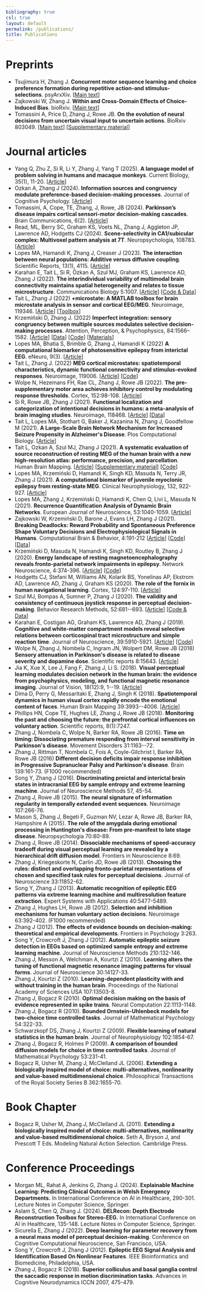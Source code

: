 ```yaml
---
bibliography: true
csl: true
layout: default
permalink: /publications/
title: Publications
---
```


# Preprints
-   Tsujimura H, Zhang J. **Concurrent motor sequence learning and choice preference formation during repetitive action-and stimulus-selections**. psyArxXiv. \[[Main text](https://psyarxiv.com/nc6tu/)\]
-   Zajkowski W, Zhang J. **Within and Cross-Domain Effects of Choice-Induced Bias**. bioRxiv. \[[Main text](https://psyarxiv.com/vzqsw/)\]
-   Tomassini A, Price D, Zhang J, Rowe JB. **On the evolution of neural decisions from uncertain visual input to uncertain actions**. BioRxiv 803049. \[[Main text](https://doi.org/10.1101/803049)\] \[[Supplementary material](https://www.biorxiv.org/content/10.1101/803049v1.supplementary-material)\]

# Journal articles
- Yang Q, Zhu Z, Si R, Li Y, Zhang J, Yang T (2025). **A language model of problem solving in humans and macaque monkeys**. Current Biology, 35(1), 11-20. \[[Article](https://doi.org/10.1016/j.cub.2024.10.074)\]
-	Ozkan A, Zhang J (2024). **Information sources and congruency modulate preference-based decision-making processes**. Journal of Cognitive Psychology. \[[Article](https://www.tandfonline.com/doi/full/10.1080/20445911.2024.2384666)\]
-	Tomassini, A, Cope, TE, Zhang, J, Rowe, JB (2024). **Parkinson’s disease impairs cortical sensori-motor decision-making cascades**. Brain Communications, 6(2). \[[Article](https://academic.oup.com/braincomms/article-abstract/6/2/fcae065/7628357)\]
-	Read, ML, Berry SC, Graham KS, Voets NL, Zhang J, Aggleton JP, Lawrence AD, Hodgetts CJ (2024). **Scene-selectivity in CA1/subicular complex: Multivoxel pattern analysis at 7T**. Neuropsychologia, 108783. \[[Article](https://www.sciencedirect.com/science/article/pii/S0028393223003172?casa_token=6NfANe-NgcsAAAAA:zPhveSW0GAe1HgNIjrjBQdR8SK-fdBt30jPRWazuSKsBLzQHC0UaDafZ3f5OYUB1x8HUcCOBlOA)\]
-   Lopes MA, Hamandi K, Zhang J, Creaser J (2023). **The interaction between neural populations: Additive versus diffusive coupling**. Scientific Reports, 13(1), 4115. \[[Article](https://www.nature.com/articles/s41598-023-30172-3)\]
-   Karahan E, Tait L, Si R, Özkan A, Szul MJ, Graham KS, Lawrence AD, Zhang J (2022). **The interindividual variability of multimodal brain connectivity maintains spatial heterogeneity and relates to tissue microstructure**. Communications Biology 5:1007. \[[Article](https://www.nature.com/articles/s42003-022-03974-w/)\] \[[Code & Data](https://doi.org/10.17605/osf.io/rqj8a)\]
-   Tait L, Zhang J (2022) **+microstate: A MATLAB toolbox for brain microstate analysis in sensor and cortical EEG/MEG**. Neuroimage, 119346. \[[Article](https://www.sciencedirect.com/science/article/pii/S1053811922004657)\] \[[Toolbox](https://plus-microstate.github.io)\]
-   Krzemiński D, Zhang J. (2022) **Imperfect integration: sensory congruency between multiple sources modulates selective decision-making processes**. Attention, Perception, & Psychophysics, 84:1566–1582. \[[Article](https://link.springer.com/article/10.3758/s13414-021-02434-7)\] \[[Data](https://figshare.com/articles/dataset/13567916)\] \[[Code](https://github.com/dokato/2drdk)\] \[[Materials](https://github.com/dokato/2drdk)\]
-   Lopes MA, Bhatia S, Brimble G, Zhang J, Hamandi K (2022) **A computational biomarker of photosensitive epilepsy from interictal EEG**. eNeuro, 9(3). \[[Article](https://www.eneuro.org/content/early/2022/05/31/ENEURO.0486-21.2022)\]
-   Tait L, Zhang J. (2022) **MEG cortical microstates: spatiotemporal characteristics, dynamic functional connectivity and stimulus-evoked responses**. Neuroimage, 119006. \[[Article](https://www.sciencedirect.com/science/article/pii/S1053811922001355)\] \[[Code](https://github.com/plus-microstate/manuscript_codes)\]
-   Wolpe N, Hezemans FH, Rae CL, Zhang J, Rowe JB (2022). **The pre-supplementary motor area achieves inhibitory control by modulating response thresholds**. Cortex, 152:98-108. \[[Article](https://www.sciencedirect.com/science/article/pii/S0010945222001083)\]
-   Si R, Rowe JB, Zhang J (2021). **Functional localization and categorization of intentional decisions in humans: a meta-analysis of brain imaging studies**. Neuroimage, 118468. \[[Article](https://www.sciencedirect.com/science/article/pii/S1053811921007412)\] \[[Data](https://osf.io/bhwj5/)\]
-   Tait L, Lopes MA, Stothart G, Baker J, Kazanina N, Zhang J, Goodfellow M (2021). **A Large-Scale Brain Network Mechanism for Increased Seizure Propensity in Alzheimer's Disease**. Plos Computational Biology. \[[Article](https://journals.plos.org/ploscompbiol/article?id=10.1371/journal.pcbi.1009252)\]
-   Tait L, Ozkan A, Szul MJ, Zhang J (2021). **A systematic evaluation of source reconstruction of resting MEG of the human brain with a new high-resolution atlas: performance, precision, and parcellation**. Human Brain Mapping. \[[Article](https://onlinelibrary.wiley.com/doi/full/10.1002/hbm.25578)\] \[[Supplementary material](https://onlinelibrary.wiley.com/action/downloadSupplement?doi=10.1002%2Fhbm.25578&file=hbm25578-sup-0001-Supinfo.pdf)\] \[[Code](https://github.com/lukewtait/evaluate_inverse_methods)\]
-   Lopes MA, Krzemiński D, Hamandi K, Singh KD, Masuda N, Terry JR, Zhang J (2021). **A computational biomarker of juvenile myoclonic epilepsy from resting-state MEG**. Clinical Neurophysiology, 132, 922-927. \[[Article](https://www.sciencedirect.com/science/article/pii/S1388245721000316)\]
-   Lopes MA, Zhang J, Krzemiński D, Hamandi K, Chen Q, Livi L, Masuda N (2021). **Recurrence Quantification Analysis of Dynamic Brain Networks**. European Journal of Neuroscience, 53:1040-1059. \[[Article](https://doi.org/10.1111/ejn.14960)\]
-   Zajkowski W, Krzemiński D, Barone J, Evans LH, Zhang J (2021). **Breaking Deadlocks: Reward Probability and Spontaneous Preference Shape Voluntary Decisions and Electrophysiological Signals in Humans**. Computational Brain & Behavior, 4:191-212 \[[Article](https://link.springer.com/article/10.1007%2Fs42113-020-00096-6)\] \[[Code](https://github.com/ccbrain/voluntary-decision-eeg)\] \[[Data](https://doi.org/10.6084/m9.figshare.9989552.v1)\]
-   Krzemiński D, Masuda N, Hamandi K, Singh KD, Routley B, Zhang J (2020). **Energy landscape of resting magnetoencephalography reveals fronto-parietal network impairments in epilepsy**. Network Neuroscience, 4:374-396. \[[Article](https://www.mitpressjournals.org/doi/abs/10.1162/netn_a_00125)\] \[[Code](https://github.com/dokato/energy_landscape)\]
-   Hodgetts CJ, Stefani M, Williams AN, Kolarik BS, Yonelinas AP, Ekstrom AD, Lawrence AD, Zhang J, Graham KS (2020). **The role of the fornix in human navigational learning**. Cortex, 124:97-110. \[[Article](https://doi.org/10.1016/j.cortex.2019.10.017)\]
-   Szul MJ, Bompas A, Sumner P, Zhang J (2020). **The validity and consistency of continuous joystick response in perceptual decision-making**. Behavior Research Methods, 52:681--693. \[[Article](https://link.springer.com/article/10.3758/s13428-019-01269-3)\] \[[Code & Data](https://osf.io/6fpq4)\]
-   Karahan E, Costigan AG, Graham KS, Lawrence AD, Zhang J (2019). **Cognitive and white-matter compartment models reveal selective relations between corticospinal tract microstructure and simple reaction time**. Journal of Neuroscience, 39:5910-5921. \[[Article](https://doi.org/10.1523/JNEUROSCI.2954-18.2019)\] \[[Code](https://github.com/esinkarahan/ATA)\]
-   Wolpe N, Zhang J, Nombela C, Ingram JN, Wolpert DM, Rowe JB (2018) **Sensory attenuation in Parkinson's disease is related to disease severity and dopamine dose**. Scientific reports 8:15643. \[[Article](https://www.nature.com/articles/s41598-018-33678-3)\]
-   Jia K, Xue X, Lee J, Fang F, Zhang J, Li S. (2018). **Visual perceptual learning modulates decision network in the human brain: the evidence from psychophysics, modeling, and functional magnetic resonance imaging**. Journal of Vision, 18(12):9, 1--19. \[[Article](https://jov.arvojournals.org/article.aspx?articleid=2715086)\]
-   Dima D, Perry G, Messaritaki E, Zhang J, Singh K (2018). **Spatiotemporal dynamics in human visual cortex rapidly encode the emotional content of faces**. Human Brain Mapping 39:3993--4006. \[[Article](https://onlinelibrary.wiley.com/doi/full/10.1002/hbm.24226)\]
-   Phillips HN, Cope TE, Hughes LE, Zhang J, Rowe JB (2018). **Monitoring the past and choosing the future: the prefrontal cortical influences on voluntary action**. Scientific reports, 8(1):7247.
-   Zhang J, Nombela C, Wolpe N, Barker RA, Rowe JB (2016). **Time on timing: Dissociating premature responding from interval sensitivity in Parkinson's disease**. Movement Disorders 31:1163--72.
-   Zhang J, Rittman T, Nombela C, Fois A, Coyle-Gilchrist I, Barker RA, Rowe JB (2016) **Different decision deficits impair response inhibition in Progressive Supranuclear Palsy and Parkinson's disease**. Brain 139:161-73. (F1000 recommended)
-   Song Y, Zhang J (2016). **Discriminating preictal and interictal brain states in intracranial EEG by sample entropy and extreme learning machine**. Journal of Neuroscience Methods 57, 45-54.
-   Zhang J, Rowe JB (2015). **The neural signature of information regularity in temporally extended event sequences**. Neuroimage 107:266-76.
-   Mason S, Zhang J, Begeti F, Guzman NV, Lezar A, Rowe JB, Barker RA, Hampshire A (2015). **The role of the amygdala during emotional processing in Huntington's disease: From pre-manifest to late stage disease**. Neuropsychologia 70:80-89.
-   Zhang J, Rowe JB (2014). **Dissociable mechanisms of speed-accuracy tradeoff during visual perceptual learning are revealed by a hierarchical drift diffusion model**. Frontiers in Neuroscience 8:69.
-   Zhang J, Kriegeskorte N, Carlin JD, Rowe JB (2013). **Choosing the rules: distinct and overlapping fronto-parietal representations of chosen and specified task rules for perceptual decisions**. Journal of Neuroscience 33:11852-62.
-   Song Y, Zhang J (2013). **Automatic recognition of epileptic EEG patterns via extreme learning machine and multiresolution feature extraction**. Expert Systems with Applications 40:5477-5489.
-   Zhang J, Hughes LH, Rowe JB (2012). **Selection and inhibition mechanisms for human voluntary action decisions**. Neuroimage 63:392-402. (F1000 recommended)
-   Zhang J (2012). **The effects of evidence bounds on decision-making: theoretical and empirical developments**. Frontiers in Psychology 3:263.
-   Song Y, Crowcroft J, Zhang J (2012). **Automatic epileptic seizure detection in EEGs based on optimized sample entropy and extreme learning machine**. Journal of Neuroscience Methods 210:132-146.
-   Zhang J, Messon A, Welchman A, Kourtzi Z (2010). **Learning alters the tuning of functional magnetic resonance imaging patterns for visual forms**. Journal of Neuroscience 30:14127-33.
-   Zhang J, Kourtzi Z (2010). **Learning-dependent plasticity with and without training in the human brain**. Proceedings of the National Academy of Sciences USA 107:13503-8.
-   Zhang J, Bogacz R (2010). **Optimal decision making on the basis of evidence represented in spike trains**. Neural Computation 22:1113-1148.
-   Zhang J, Bogacz R (2010). **Bounded Ornstein-Uhlenbeck models for two-choice time controlled tasks**. Journal of Mathematical Psychology 54:322-33.
-   Schwarzkopf DS, Zhang J, Kourtzi Z (2009). **Flexible learning of natural statistics in the human brain**. Journal of Neurophysiology 102:1854-67.
-   Zhang J, Bogacz R, Holmes P (2009). **A comparison of bounded diffusion models for choice in time controlled tasks**. Journal of Mathematical Psychology 53:231-41.
-   Bogacz R, Usher M, Zhang J, McClelland JL (2006). **Extending a biologically inspired model of choice: multi-alternatives, nonlinearity and value-based multidimensional choice**. Philosophical Transactions of the Royal Society Series B 362:1655-70.

# Book Chapter

-   Bogacz R, Usher M, Zhang J, McClelland JL (2011). **Extending a biologically inspired model of choice: multi-alternatives, nonlinearity and value-based multidimensional choice**. Seth A, Bryson J, and Prescott T Eds. Modeling Natural Action Selection. Cambridge Press.

# Conference Proceedings
-	Morgan ML, Rahat A, Jenkins G, Zhang J. (2024). **Explainable Machine Learning: Predicting Clinical Outcomes in Welsh Emergency Departments.** In International Conference on AI in Healthcare, 290-301. Lecture Notes in Computer Science, Springer.
-	Aslam S, Chen Q, Zhang J. (2024). **DELRecon: Depth Electrode Reconstruction Toolbox for Stereo-EEG.** In International Conference on AI in Healthcare, 135-148. Lecture Notes in Computer Science, Springer.
-   Sicurella E, Zhang J (2022). **Deep learning for parameter recovery from a neural mass model of perceptual decision-making**. Conference on Cognitive Computational Neuroscience,  San Francisco, USA.
-   Song Y, Crowcroft J, Zhang J (2012). **Epileptic EEG Signal Analysis and Identification Based On Nonlinear Features**. IEEE Bioinformatics and Biomedicine, Philadelphia, USA.
-   Zhang J, Bogacz R (2018). **Superior colliculus and basal ganglia control the saccadic response in motion discrimination tasks**. Advances in Cognitive Neurodynamics ICCN 2007, 475-479.
